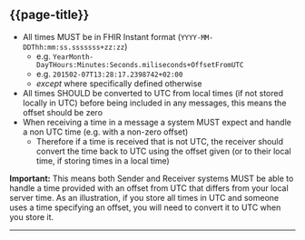 ## {{page-title}}

* All times MUST be in FHIR Instant format (```YYYY-MM-DDThh:mm:ss.sssssss+zz:zz```) 
  * e.g. ```YearMonth-DayTHours:Minutes:Seconds.miliseconds+OffsetFromUTC``` 
  * e.g. ```201502-07T13:28:17.2398742+02:00```
  * *except* where specifically defined otherwise
* All times SHOULD be converted to UTC from local times (if not stored locally in UTC) before being included in any messages, this means the offset should be zero
* When receiving a time in a message a system MUST expect and handle a non UTC time (e.g. with a non-zero offset)
  * Therefore if a time is received that is not UTC, the receiver should convert the time back to UTC using the offset given (or to their local time, if storing times in a local time)

<div markdown="span" class="alert alert-warning" role="alert"><i class="fa fa-warning"></i><b> Important:</b> 
This means both Sender and Receiver systems MUST be able to handle a time provided with an offset from UTC that differs from your local server time. As an illustration, if you store all times in UTC and someone uses a time specifying an offset, you will need to convert it to UTC when you store it.
</div>

<hr>
